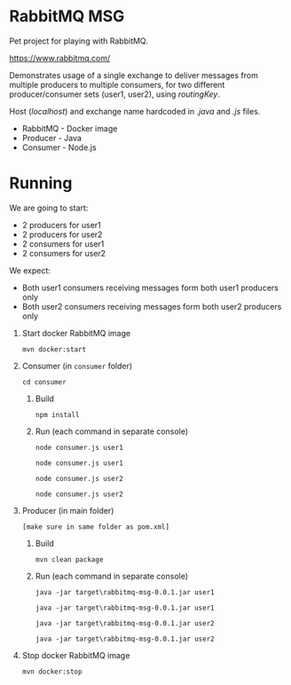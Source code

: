 # RabbitMQ MSG

Pet project for playing with RabbitMQ.

https://www.rabbitmq.com/

Demonstrates usage of a single exchange to deliver messages from multiple producers to multiple consumers, for two different producer/consumer sets (user1, user2), using _routingKey_.

Host (_localhost_) and exchange name hardcoded in _.java_ and _.js_ files. 

* RabbitMQ - Docker image
* Producer - Java
* Consumer - Node.js


# Running

We are going to start:
* 2 producers for user1
* 2 producers for user2
* 2 consumers for user1
* 2 consumers for user2

We expect:
* Both user1 consumers receiving messages form both user1 producers only
* Both user2 consumers receiving messages form both user2 producers only

1. Start docker RabbitMQ image

    `mvn docker:start`

2. Consumer (in `consumer` folder)

    `cd consumer`
    
    1. Build
    
        `npm install`

    2. Run (each command in separate console)
    
        `node consumer.js user1`
    
        `node consumer.js user1`
    
        `node consumer.js user2`
    
        `node consumer.js user2`

3. Producer (in main folder)

    `[make sure in same folder as pom.xml]`
    
    1. Build

        `mvn clean package`

    2. Run (each command in separate console)

        `java -jar target\rabbitmq-msg-0.0.1.jar user1`
    
        `java -jar target\rabbitmq-msg-0.0.1.jar user1`

        `java -jar target\rabbitmq-msg-0.0.1.jar user2`
    
        `java -jar target\rabbitmq-msg-0.0.1.jar user2`

4. Stop docker RabbitMQ image

    `mvn docker:stop`
